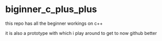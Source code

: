 biginner_c_plus_plus
====================

this repo has all the beginner workings on c++

it is also a prototype with which i play around to get to now github better
